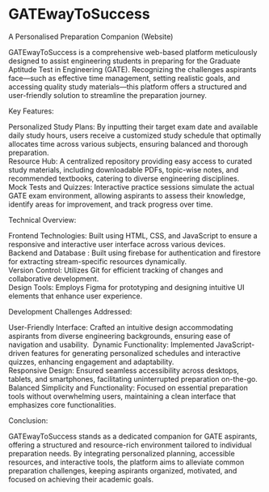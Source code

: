 # GATEwayToSuccess
A Personalised Preparation Companion (Website)

GATEwayToSuccess is a comprehensive web-based platform meticulously designed to assist engineering students in preparing for the Graduate Aptitude Test in Engineering (GATE). Recognizing the challenges aspirants face—such as effective time management, setting realistic goals, and accessing quality study materials—this platform offers a structured and user-friendly solution to streamline the preparation journey.​

Key Features:

Personalized Study Plans: By inputting their target exam date and available daily study hours, users receive a customized study schedule that optimally allocates time across various subjects, ensuring balanced and thorough preparation.​                                                                                           
Resource Hub: A centralized repository providing easy access to curated study materials, including downloadable PDFs, topic-wise notes, and recommended textbooks, catering to diverse engineering disciplines.​                                                                                                                        
Mock Tests and Quizzes: Interactive practice sessions simulate the actual GATE exam environment, allowing aspirants to assess their knowledge, identify areas for improvement, and track progress over time.​

Technical Overview:

Frontend Technologies: Built using HTML, CSS, and JavaScript to ensure a responsive and interactive user interface across various devices.​                          
Backend and Database : Built using firebase for authentication and firestore for extracting stream-specific resources dynamically.                                           
Version Control: Utilizes Git for efficient tracking of changes and collaborative development.​                                                                      
Design Tools: Employs Figma for prototyping and designing intuitive UI elements that enhance user experience.​

Development Challenges Addressed:

User-Friendly Interface: Crafted an intuitive design accommodating aspirants from diverse engineering backgrounds, ensuring ease of navigation and usability.                                                         ​
Dynamic Functionality: Implemented JavaScript-driven features for generating personalized schedules and interactive quizzes, enhancing engagement and adaptability.​                                                   
Responsive Design: Ensured seamless accessibility across desktops, tablets, and smartphones, facilitating uninterrupted preparation on-the-go.​                                                                                
Balanced Simplicity and Functionality: Focused on essential preparation tools without overwhelming users, maintaining a clean interface that emphasizes core functionalities.​

Conclusion:

GATEwayToSuccess stands as a dedicated companion for GATE aspirants, offering a structured and resource-rich environment tailored to individual preparation needs. By integrating personalized planning, accessible resources, and interactive tools, the platform aims to alleviate common preparation challenges, keeping aspirants organized, motivated, and focused on achieving their academic goals.
